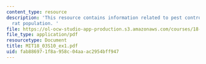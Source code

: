 ```yaml
---
content_type: resource
description: 'This resource contains information related to pest control service and
  rat population. '
file: https://ol-ocw-studio-app-production.s3.amazonaws.com/courses/18-03-differential-equations-spring-2010/fab886971f8a958c04aaac2954bff947_MIT18_03S10_ex1.pdf
file_type: application/pdf
resourcetype: Document
title: MIT18_03S10_ex1.pdf
uid: fab88697-1f8a-958c-04aa-ac2954bff947
---
```

